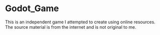 # Godot_Game
This is an independent game I attempted to create using online resources. The source material is from the internet and is not original to me.
